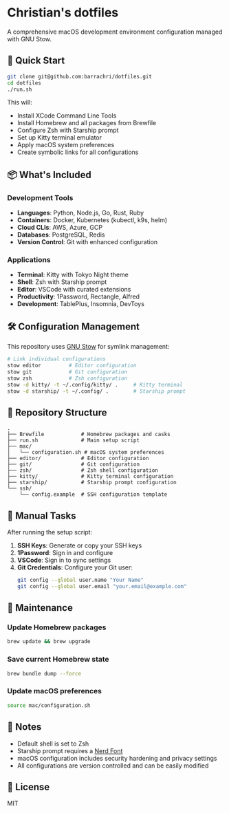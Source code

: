 # Christian's dotfiles

A comprehensive macOS development environment configuration managed with GNU Stow.

## 🚀 Quick Start

```bash
git clone git@github.com:barrachri/dotfiles.git
cd dotfiles
./run.sh
```

This will:
- Install XCode Command Line Tools
- Install Homebrew and all packages from Brewfile
- Configure Zsh with Starship prompt
- Set up Kitty terminal emulator
- Apply macOS system preferences
- Create symbolic links for all configurations

## 📦 What's Included

### Development Tools
- **Languages**: Python, Node.js, Go, Rust, Ruby
- **Containers**: Docker, Kubernetes (kubectl, k9s, helm)
- **Cloud CLIs**: AWS, Azure, GCP
- **Databases**: PostgreSQL, Redis
- **Version Control**: Git with enhanced configuration

### Applications
- **Terminal**: Kitty with Tokyo Night theme
- **Shell**: Zsh with Starship prompt
- **Editor**: VSCode with curated extensions
- **Productivity**: 1Password, Rectangle, Alfred
- **Development**: TablePlus, Insomnia, DevToys

## 🛠 Configuration Management

This repository uses [GNU Stow](https://www.gnu.org/software/stow/) for symlink management:

```bash
# Link individual configurations
stow editor         # Editor configuration
stow git            # Git configuration  
stow zsh            # Zsh configuration
stow -d kitty/ -t ~/.config/kitty/ .     # Kitty terminal
stow -d starship/ -t ~/.config/ .        # Starship prompt
```

## 📁 Repository Structure

```
.
├── Brewfile            # Homebrew packages and casks
├── run.sh              # Main setup script
├── mac/
│   └── configuration.sh # macOS system preferences
├── editor/             # Editor configuration
├── git/                # Git configuration
├── zsh/                # Zsh shell configuration
├── kitty/              # Kitty terminal configuration
├── starship/           # Starship prompt configuration
└── ssh/
    └── config.example  # SSH configuration template
```

## 🔧 Manual Tasks

After running the setup script:

1. **SSH Keys**: Generate or copy your SSH keys
2. **1Password**: Sign in and configure
3. **VSCode**: Sign in to sync settings
4. **Git Credentials**: Configure your Git user:
   ```bash
   git config --global user.name "Your Name"
   git config --global user.email "your.email@example.com"
   ```

## 🔄 Maintenance

### Update Homebrew packages
```bash
brew update && brew upgrade
```

### Save current Homebrew state
```bash
brew bundle dump --force
```

### Update macOS preferences
```bash
source mac/configuration.sh
```

## 📝 Notes

- Default shell is set to Zsh
- Starship prompt requires a [Nerd Font](https://www.nerdfonts.com/)
- macOS configuration includes security hardening and privacy settings
- All configurations are version controlled and can be easily modified

## 📄 License

MIT

